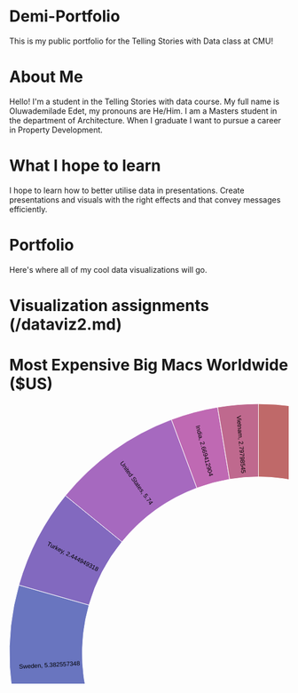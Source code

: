# Demi-Portfolio
This is my public portfolio for the Telling Stories with Data class at CMU!

# About Me
Hello! I'm a student in the Telling Stories with data course. My full name is Oluwademilade Edet, my pronouns are He/Him. I am a Masters student in the department of Architecture. When I graduate I want to pursue a career in Property Development.

# What I hope to learn
I hope to learn how to better utilise data in presentations. Create presentations and visuals with the right effects and that convey messages efficiently.

# Portfolio
Here's where all of my cool data visualizations will go.

# Visualization assignments (/dataviz2.md)

# Most Expensive Big Macs Worldwide ($US)
<svg width="899" height="899" xmlns="http://www.w3.org/2000/svg" version="1.1"><g transform="translate(449.5, 449.5)"><g display="none"><path d="M1.9462362363892714e-14,-317.8444981433531A317.8444981433531,317.8444981433531,0,1,1,-1.9462362363892714e-14,317.8444981433531A317.8444981433531,317.8444981433531,0,1,1,1.9462362363892714e-14,-317.8444981433531Z" style="stroke: rgb(255, 255, 255); fill: rgb(191, 105, 105); fill-rule: evenodd;"></path><text transform="translate(9.731181181946357e-15,158.92224907167656)rotate(90)" text-anchor="middle" dx="6" dy=".35em" style="font-size: 11px; font-family: Arial, Helvetica;"></text><title>undefined: none</title></g><g><path d="M2.7523936810836762e-14,-449.5A449.5,449.5,0,0,1,240.1740803985665,-379.95613050022354L169.82872091506945,-268.66955643010886A317.8444981433531,317.8444981433531,0,0,0,1.9462362363892714e-14,-317.8444981433531Z" style="stroke: rgb(255, 255, 255); fill: rgb(191, 105, 105); fill-rule: evenodd;"></path><text transform="translate(106.711191195225,-368.5337384574372)rotate(-73.8513044514063)" text-anchor="middle" dx="6" dy=".35em" style="font-size: 11px; font-family: Arial, Helvetica;">Brazil, 4.596433168</text><title>Brazil: 104</title></g><g><path d="M240.1740803985665,-379.95613050022354A449.5,449.5,0,0,1,436.5480181683638,-107.12645720490296L308.6860639603982,-75.74984433407737A317.8444981433531,317.8444981433531,0,0,0,169.82872091506945,-268.66955643010886Z" style="stroke: rgb(255, 255, 255); fill: rgb(191, 142, 105); fill-rule: evenodd;"></path><text transform="translate(311.3975299815863,-224.13382839073108)rotate(-35.745113875272644)" text-anchor="middle" dx="6" dy=".35em" style="font-size: 11px; font-family: Arial, Helvetica;">Switzerland, 6.542197172</text><title>Switzerland: 141</title></g><g><path d="M436.5480181683638,-107.12645720490296A449.5,449.5,0,0,1,448.82861229743594,24.558639684598052L317.36975534606484,17.365580657696338A317.8444981433531,317.8444981433531,0,0,0,308.6860639603982,-75.74984433407737Z" style="stroke: rgb(255, 255, 255); fill: rgb(191, 179, 105); fill-rule: evenodd;"></path><text transform="translate(382.0146696187429,-35.625649521114596)rotate(-5.327839023597494)" text-anchor="middle" dx="6" dy=".35em" style="font-size: 11px; font-family: Arial, Helvetica;">China, 3.050286146</text><title>China: 54</title></g><g><path d="M448.82861229743594,24.558639684598052A449.5,449.5,0,0,1,376.7161763495903,245.22473871235835L266.3785628794626,173.40007565820787A317.8444981433531,317.8444981433531,0,0,0,317.36975534606484,17.365580657696338Z" style="stroke: rgb(255, 255, 255); fill: rgb(166, 191, 105); fill-rule: evenodd;"></path><text transform="translate(364.69254162065647,119.17946464884122)rotate(18.097099804313387)" text-anchor="middle" dx="6" dy=".35em" style="font-size: 11px; font-family: Arial, Helvetica;">Euro area, 4.572252</text><title>Euro area: 96</title></g><g><path d="M376.7161763495903,245.22473871235835A449.5,449.5,0,0,1,224.12121904844824,389.64076939180467L158.47763379695337,275.51763026368883A317.8444981433531,317.8444981433531,0,0,0,266.3785628794626,173.40007565820787Z" style="stroke: rgb(255, 255, 255); fill: rgb(130, 191, 105); fill-rule: evenodd;"></path><text transform="translate(263.7264389353149,278.66244833887515)rotate(46.577381297018086)" text-anchor="middle" dx="6" dy=".35em" style="font-size: 11px; font-family: Arial, Helvetica;">Britain, 4.101314</text><title>Britain: 87</title></g><g><path d="M224.12121904844824,389.64076939180467A449.5,449.5,0,0,1,57.72267490824754,445.77835613838045L40.81609485584841,315.21289853164063A317.8444981433531,317.8444981433531,0,0,0,158.47763379695337,275.51763026368883Z" style="stroke: rgb(255, 255, 255); fill: rgb(105, 191, 117); fill-rule: evenodd;"></path><text transform="translate(122.64719421743676,363.5410024444409)rotate(71.357237973259)" text-anchor="middle" dx="6" dy=".35em" style="font-size: 11px; font-family: Arial, Helvetica;">Japan, 3.585712316</text><title>Japan: 72</title></g><g><path d="M57.72267490824754,445.77835613838045A449.5,449.5,0,0,1,-81.95186095828872,441.9662232405021L-57.948716614463024,312.5173135087665A317.8444981433531,317.8444981433531,0,0,0,40.81609485584841,315.21289853164063Z" style="stroke: rgb(255, 255, 255); fill: rgb(105, 191, 154); fill-rule: evenodd;"></path><text transform="translate(-10.467657145155089,383.52942893813264)rotate(271.5633838690971)" text-anchor="middle" dx="6" dy=".35em" style="font-size: 11px; font-family: Arial, Helvetica;">Mexico, 2.646167688</text><title>Mexico: 57</title></g><g><path d="M-81.95186095828872,441.9662232405021A449.5,449.5,0,0,1,-360.8252364653739,268.0585733187935L-255.1419715279054,189.54603494891023A317.8444981433531,317.8444981433531,0,0,0,-57.948716614463024,312.5173135087665Z" style="stroke: rgb(255, 255, 255); fill: rgb(105, 191, 191); fill-rule: evenodd;"></path><text transform="translate(-203.0198893324337,325.5569370220284)rotate(301.9479922252257)" text-anchor="middle" dx="6" dy=".35em" style="font-size: 11px; font-family: Arial, Helvetica;">Norway, 4.853948167</text><title>Norway: 138</title></g><g><path d="M-360.8252364653739,268.0585733187935A449.5,449.5,0,0,1,-416.259733490595,169.6410453703314L-294.34008028610475,119.95433354893612A317.8444981433531,317.8444981433531,0,0,0,-255.1419715279054,189.54603494891023Z" style="stroke: rgb(255, 255, 255); fill: rgb(105, 154, 191); fill-rule: evenodd;"></path><text transform="translate(-334.2909627474552,188.29218500271895)rotate(330.60924927278154)" text-anchor="middle" dx="6" dy=".35em" style="font-size: 11px; font-family: Arial, Helvetica;">Russia, 2.036380725</text><title>Russia: 46</title></g><g><path d="M-416.259733490595,169.6410453703314A449.5,449.5,0,0,1,-432.3202208972965,-123.08321007884358L-305.6965598405446,-87.0329724969587A317.8444981433531,317.8444981433531,0,0,0,-294.34008028610475,119.95433354893612Z" style="stroke: rgb(255, 255, 255); fill: rgb(105, 117, 191); fill-rule: evenodd;"></path><text transform="translate(-383.0960782390909,21.01879029694533)rotate(356.8595821645722)" text-anchor="middle" dx="6" dy=".35em" style="font-size: 11px; font-family: Arial, Helvetica;">Sweden, 5.382557348</text><title>Sweden: 122</title></g><g><path d="M-432.3202208972965,-123.08321007884358A449.5,449.5,0,0,1,-348.2696976217251,-284.1803436525338L-246.2638648701102,-200.94584807663009A317.8444981433531,317.8444981433531,0,0,0,-305.6965598405446,-87.0329724969587Z" style="stroke: rgb(255, 255, 255); fill: rgb(130, 105, 191); fill-rule: evenodd;"></path><text transform="translate(-340.1581362374032,-177.47348269309094)rotate(387.55276821391345)" text-anchor="middle" dx="6" dy=".35em" style="font-size: 11px; font-family: Arial, Helvetica;">Turkey, 2.444949318</text><title>Turkey: 75</title></g><g><path d="M-348.2696976217251,-284.1803436525338A449.5,449.5,0,0,1,-157.10681522404076,-421.15044652731774L-111.09129441554114,-297.79833663920886A317.8444981433531,317.8444981433531,0,0,0,-246.2638648701102,-200.94584807663009Z" style="stroke: rgb(255, 255, 255); fill: rgb(166, 105, 191); fill-rule: evenodd;"></path><text transform="translate(-223.46405504649329,-311.87851931464667)rotate(414.37802633243166)" text-anchor="middle" dx="6" dy=".35em" style="font-size: 11px; font-family: Arial, Helvetica;">United States, 5.74</text><title>United States: 97</title></g><g><path d="M-157.10681522404076,-421.15044652731774A449.5,449.5,0,0,1,-73.74138794398034,-443.41003338230337L-52.14303546929642,-313.5382414507801A317.8444981433531,317.8444981433531,0,0,0,-111.09129441554114,-297.79833663920886Z" style="stroke: rgb(255, 255, 255); fill: rgb(191, 105, 179); fill-rule: evenodd;"></path><text transform="translate(-98.97758718021537,-370.6856241395146)rotate(435.0501007168816)" text-anchor="middle" dx="6" dy=".35em" style="font-size: 11px; font-family: Arial, Helvetica;">India, 2.669412904</text><title>India: 35</title></g><g><path d="M-73.74138794398034,-443.41003338230337A449.5,449.5,0,0,1,-8.257181043251028e-14,-449.5L-5.838708709167814e-14,-317.8444981433531A317.8444981433531,317.8444981433531,0,0,0,-52.14303546929642,-313.5382414507801Z" style="stroke: rgb(255, 255, 255); fill: rgb(191, 105, 142); fill-rule: evenodd;"></path><text transform="translate(-31.578245594485388,-382.3705128705572)rotate(445.2789152701587)" text-anchor="middle" dx="6" dy=".35em" style="font-size: 11px; font-family: Arial, Helvetica;">Vietnam, 2.79798545</text><title>Vietnam: 30</title></g></g></svg>

